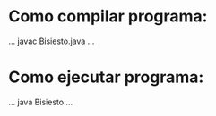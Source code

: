 # Como compilar programa:
...
javac Bisiesto.java
...
# Como ejecutar programa:
...
java Bisiesto
...
